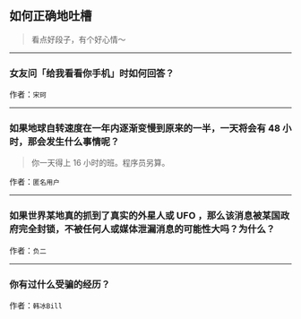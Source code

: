 ## 如何正确地吐槽

> 看点好段子，有个好心情～


 
---

### 女友问「给我看看你手机」时如何回答？

> 


作者：`宋珂`

---

### 如果地球自转速度在一年内逐渐变慢到原来的一半，一天将会有 48 小时，那会发生什么事情呢？

> 你一天得上 16 小时的班。程序员另算。


作者：`匿名用户`

---

### 如果世界某地真的抓到了真实的外星人或 UFO ，那么该消息被某国政府完全封锁，不被任何人或媒体泄漏消息的可能性大吗？为什么？

> 


作者：`负二`

---

### 你有过什么受骗的经历？

> 


作者：`韩冰Bill`